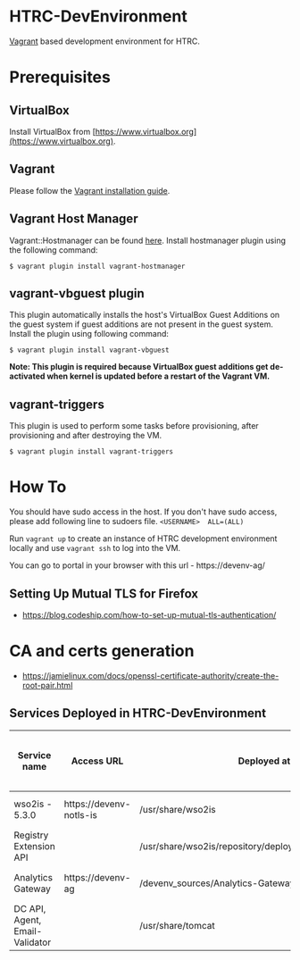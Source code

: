 
# HTRC-DevEnvironment

[Vagrant](https://www.vagrantup.com) based development environment for HTRC.

# Prerequisites

## VirtualBox

Install VirtualBox from [https://www.virtualbox.org](https://www.virtualbox.org).

## Vagrant

Please follow the [Vagrant installation guide](https://www.vagrantup.com/docs/installation/).

## Vagrant Host Manager

Vagrant::Hostmanager can be found [here](https://github.com/devopsgroup-io/vagrant-hostmanager). Install hostmanager plugin using the following command:

```
$ vagrant plugin install vagrant-hostmanager
```

## vagrant-vbguest plugin

This plugin automatically installs the host's VirtualBox Guest Additions on the guest system if guest additions are not present in the guest system. Install the plugin using following command:

```
$ vagrant plugin install vagrant-vbguest
```

**Note: This plugin is required because VirtualBox guest additions get de-activated when kernel is updated before a restart of the Vagrant VM.**

## vagrant-triggers

This plugin is used to perform some tasks before provisioning, after provisioning and after destroying the VM.

```
$ vagrant plugin install vagrant-triggers
```

# How To
You should have sudo access in the host. If you don't have sudo access, please add following line to sudoers file.
``<USERNAME>  ALL=(ALL)``

Run ```vagrant up``` to create an instance of HTRC development environment locally and use ```vagrant ssh``` to log into the VM.

You can go to portal in your browser with this url - https://devenv-ag/

## Setting Up Mutual TLS for Firefox

* https://blog.codeship.com/how-to-set-up-mutual-tls-authentication/

# CA and certs generation

* https://jamielinux.com/docs/openssl-certificate-authority/create-the-root-pair.html

## Services Deployed in HTRC-DevEnvironment
| Service name | Access URL  | Deployed at  | Start Command inside the Dev-environment | Log file |
|---|---|---|---|---|
|wso2is - 5.3.0   | https://devenv-notls-is | /usr/share/wso2is  | sudo systemctl start wso2is | /usr/share/wso2is/repository/logs/wso2carbon.log |
|Registry Extension API   | | /usr/share/wso2is/repository/deployment/server/webapps/  | sudo systemctl start wso2is | /usr/share/wso2is/repository/logs/wso2carbon.log |
|Analytics Gateway| https://devenv-ag | /devenv_sources/Analytics-Gateway | sbt run (from the deploy folder) | /devenv_sources/Analytics-Gateway/logs/analytics-gateway.log |
| DC API, Agent, Email-Validator  | | /usr/share/tomcat   | sudo systemctl start tomcat | journalctl -u tomcat |

